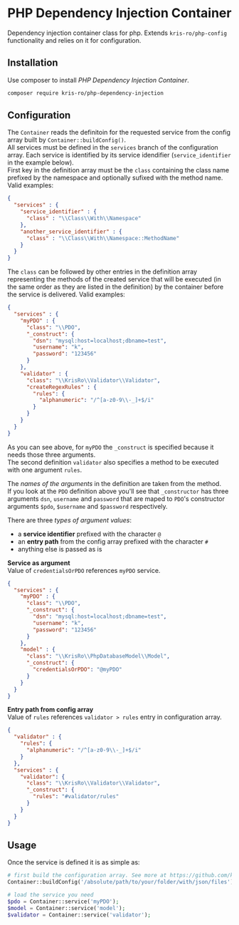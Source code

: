 # PHP Dependency Injection Container

Dependency injection container class for php. Extends `kris-ro/php-config` functionality and relies on it for configuration.

## Installation

Use composer to install *PHP Dependency Injection Container*.

```bash
composer require kris-ro/php-dependency-injection
```

## Configuration
The `Container` reads the definitoin for the requested service from the config array built by `Container::buildConfig()`.\
All services must be defined in the `services` branch of the configuration array.
Each service is identified by its service idendifier (`service_identifier` in the example below).\
First key in the definition array must be the `class` containing the class name prefixed by the namespace and optionally sufixed with the method name. Valid examples:
```json
{
  "services" : {
    "service_identifier" : {
      "class" : "\\Class\\With\\Namespace"
    },
    "another_service_identifier" : {
      "class" : "\\Class\\With\\Namespace::MethodName"
    }
  }
}
```
The `class` can be followed by other entries in the definition array representing the methods of the created service that will be executed (in the same order as they are listed in the definition) by the container before the service is delivered. Valid examples:
```json
{
  "services" : {
    "myPDO" : {
      "class": "\\PDO",
      "_construct": {
        "dsn": "mysql:host=localhost;dbname=test",
        "username": "k",
        "password": "123456"
      }
    },
    "validator" : {
      "class": "\\KrisRo\\Validator\\Validator",
      "createRegexRules" : {
        "rules": {
          "alphanumeric": "/^[a-z0-9\\-_]+$/i"
        }
      }
    }
  }
}
```
As you can see above, for `myPDO` the `_construct` is specified because it needs those three arguments.\
The second definition `validator` also specifies a method to be executed with one argument `rules`.

The *names of the arguments* in the definition are taken from the method.\
If you look at the `PDO` definition above you'll see that `_constructor` has three arguments `dsn`, `username` and `password` that are maped to `PDO`'s constructor arguments `$pdo`, `$username` and `$password` respectively.

There are three *types of argument values*:
- a **service identifier** prefixed with the character `@`
- an **entry path** from the config array prefixed with the character `#`
- anything else is passed as is

**Service as argument**\
Value of `credentialsOrPDO` references `myPDO` service.
```json
{
  "services" : {
    "myPDO" : {
      "class": "\\PDO",
      "_construct": {
        "dsn": "mysql:host=localhost;dbname=test",
        "username": "k",
        "password": "123456"
      }
    },
    "model" : {
      "class": "\\KrisRo\\PhpDatabaseModel\\Model",
      "_construct": {
        "credentialsOrPDO": "@myPDO"
      }
    }
  }
}
```
**Entry path from config array**\
Value of `rules` references `validator > rules` entry in configuration array.
```json
{
  "validator" : {
    "rules": {
      "alphanumeric": "/^[a-z0-9\\-_]+$/i"
    }
  },
  "services" : {
    "validator": {
      "class": "\\KrisRo\\Validator\\Validator",
      "_construct": {
        "rules": "#validator/rules"
      }
    }
  }
}
```

## Usage
Once the service is defined it is as simple as:
```php
# first build the configuration array. See more at https://github.com/kris-ro/php-config
Container::buildConfig('/absolute/path/to/your/folder/with/json/files');

# load the service you need
$pdo = Container::service('myPDO');
$model = Container::service('model');
$validator = Container::service('validator');
```
